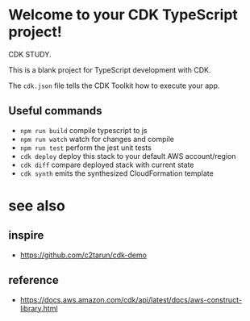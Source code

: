 # Welcome to your CDK TypeScript project!

CDK STUDY.

This is a blank project for TypeScript development with CDK.

The `cdk.json` file tells the CDK Toolkit how to execute your app.

## Useful commands

 * `npm run build`   compile typescript to js
 * `npm run watch`   watch for changes and compile
 * `npm run test`    perform the jest unit tests
 * `cdk deploy`      deploy this stack to your default AWS account/region
 * `cdk diff`        compare deployed stack with current state
 * `cdk synth`       emits the synthesized CloudFormation template

# see also
## inspire
* https://github.com/c2tarun/cdk-demo
## reference
* https://docs.aws.amazon.com/cdk/api/latest/docs/aws-construct-library.html